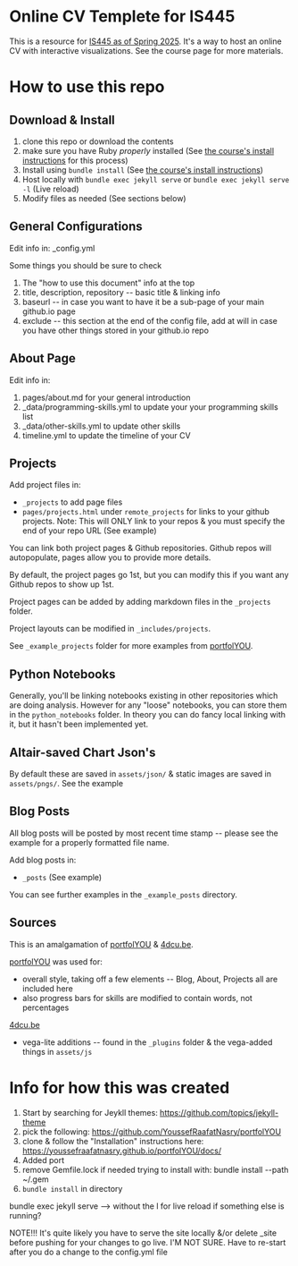 # Online CV Templete for IS445

This is a resource for [IS445 as of Spring 2025](https://uiuc-ischool-dataviz.github.io/is445_obuobg_spring2025/). It's a way to host an online CV with interactive visualizations. See the course page for more materials.

# How to use this repo

## Download & Install

 1. clone this repo or download the contents
 1. make sure you have Ruby *properly* installed (See [the course's install instructions](https://uiuc-ischool-dataviz.github.io/is445_bcubcg_fall2022/week09/installation_instructions_week11.html) for this process)
 1. Install using `bundle install` (See [the course's install instructions](https://uiuc-ischool-dataviz.github.io/is445_bcubcg_fall2022/week09/installation_instructions_week11.html))
 1. Host locally with `bundle exec jekyll serve` or `bundle exec jekyll serve -l` (Live reload)
 1. Modify files as needed (See sections below)

## General Configurations

Edit info in: _config.yml

Some things you should be sure to check
 1. The "how to use this document" info at the top
 1. title, description, repository -- basic title & linking info
 1. baseurl -- in case you want to have it be a sub-page of your main github.io page
 1. exclude -- this section at the end of the config file, add at will in case you have other things stored in your github.io repo

## About Page

Edit info in:
 1. pages/about.md for your general introduction
 1. _data/programming-skills.yml to update your your programming skills list
 1. _data/other-skills.yml to update other skills
 1. timeline.yml to update the timeline of your CV
 
## Projects

Add project files in: 
 * `_projects` to add page files
 * `pages/projects.html` under `remote_projects` for links to your github projects. Note: This will ONLY link to your repos & you must specify the end of your repo URL (See example)

You can link both project pages & Github repositories. Github repos will autopopulate, pages allow you to provide more details.

By default, the project pages go 1st, but you can modify this if you want any Github repos to show up 1st.

Project pages can be added by adding markdown files in the `_projects` folder.

Project layouts can be modified in `_includes/projects`.

See `_example_projects` folder for more examples from [portfolYOU](https://github.com/YoussefRaafatNasry/portfolYOU).

## Python Notebooks

Generally, you'll be linking notebooks existing in other repositories which are doing analysis. However for any "loose" notebooks, you can store them in the `python_notebooks` folder. In theory you can do fancy local linking with it, but it hasn't been implemented yet.

## Altair-saved Chart Json's

By default these are saved in `assets/json/` & static images are saved in `assets/pngs/`. See the example 

## Blog Posts

All blog posts will be posted by most recent time stamp -- please see the example for a properly formatted file name.

Add blog posts in:
 * `_posts` (See example)

You can see further examples in the `_example_posts` directory.

## Sources

This is an amalgamation of [portfolYOU](https://github.com/YoussefRaafatNasry/portfolYOU) & [4dcu.be](https://github.com/4dcu-be/4dcu.be).

[portfolYOU](https://github.com/YoussefRaafatNasry/portfolYOU) was used for:
 * overall style, taking off a few elements -- Blog, About, Projects all are included here
 * also progress bars for skills are modified to contain words, not percentages
 
[4dcu.be](https://github.com/4dcu-be/4dcu.be)
 * vega-lite additions -- found in the `_plugins` folder & the vega-added things in `assets/js`

# Info for how this was created

1. Start by searching for Jeykll themes: https://github.com/topics/jekyll-theme
2. pick the following: https://github.com/YoussefRaafatNasry/portfolYOU
3. clone & follow the "Installation" instructions here: https://youssefraafatnasry.github.io/portfolYOU/docs/
4. Added port
5. remove Gemfile.lock if needed
trying to install with: bundle install --path ~/.gem
5. `bundle install` in directory 

bundle exec jekyll serve --> without the l for live reload if something else is running?

NOTE!!! It's quite likely you have to serve the site locally &/or delete _site before pushing for your changes to go live. I'M NOT SURE. Have to re-start after you do a change to the config.yml file